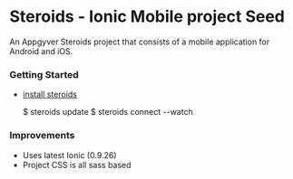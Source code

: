 Steroids - Ionic Mobile project Seed
====================================

An Appgyver Steroids project that consists of a mobile application for
Android and iOS.

### Getting Started

* [install steroids](http://academy.appgyver.com/courses/2/lessons/32)

	$ steroids update
	$ steroids connect --watch

### Improvements

* Uses latest Ionic (0.9.26)
* Project CSS is all sass based

